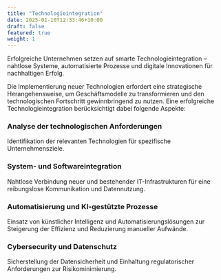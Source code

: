```yaml
---
title: "Technologieintegration"
date: 2025-01-10T12:33:46+10:00
draft: false
featured: true
weight: 1
---
```


Erfolgreiche Unternehmen setzen auf smarte Technologieintegration – nahtlose Systeme, automatisierte Prozesse und digitale Innovationen für nachhaltigen Erfolg.
<!--more-->
Die Implementierung neuer Technologien erfordert eine strategische Herangehensweise, um Geschäftsmodelle zu transformieren und den technologischen Fortschritt gewinnbringend zu nutzen. Eine erfolgreiche Technologieintegration berücksichtigt dabei folgende Aspekte:

### Analyse der technologischen Anforderungen
Identifikation der relevanten Technologien für spezifische Unternehmensziele.
### System- und Softwareintegration
Nahtlose Verbindung neuer und bestehender IT-Infrastrukturen für eine reibungslose Kommunikation und Datennutzung.
### Automatisierung und KI-gestützte Prozesse
Einsatz von künstlicher Intelligenz und Automatisierungslösungen zur Steigerung der Effizienz und Reduzierung manueller Aufwände.
### Cybersecurity und Datenschutz
Sicherstellung der Datensicherheit und Einhaltung regulatorischer Anforderungen zur Risikominimierung.